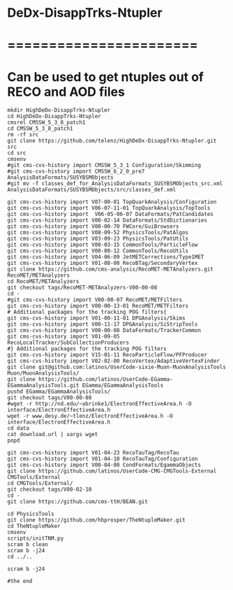 # DeDx-DisappTrks-Ntupler
# =======================

# Can be used to get ntuples out of RECO and AOD files
	
	mkdir HighDeDx-DisappTrks-Ntupler
 	cd HighDeDx-DisappTrks-Ntupler
	cmsrel CMSSW_5_3_8_patch1
	cd CMSSW_5_3_8_patch1
	rm -rf src
	git clone https://github.com/telenz/HighDeDx-DisappTrks-Ntupler.git src	
	cd src
	cmsenv
	#git cms-cvs-history import CMSSW_5_3_1 Configuration/Skimming	
	#git cms-cvs-history import CMSSW_6_2_0_pre7 AnalysisDataFormats/SUSYBSMObjects
	#git mv -f classes_def_for_AnalysisDataFormats_SUSYBSMObjects_src.xml AnalysisDataFormats/SUSYBSMObjects/src/classes_def.xml 	
	
	git cms-cvs-history import V07-00-01 TopQuarkAnalysis/Configuration
	git cms-cvs-history import V06-07-11-01 TopQuarkAnalysis/TopTools
	git cms-cvs-history import  V06-05-06-07 DataFormats/PatCandidates
	git cms-cvs-history import V00-02-14 DataFormats/StdDictionaries
	git cms-cvs-history import V00-00-70 FWCore/GuiBrowsers
	git cms-cvs-history import V08-09-52 PhysicsTools/PatAlgos
	git cms-cvs-history import V03-09-23 PhysicsTools/PatUtils
	git cms-cvs-history import V00-03-15 CommonTools/ParticleFlow
	git cms-cvs-history import V00-00-12 CommonTools/RecoUtils
	git cms-cvs-history import V04-06-09 JetMETCorrections/Type1MET
	git cms-cvs-history import V01-08-00 RecoBTag/SecondaryVertex
	git clone https://github.com/cms-analysis/RecoMET-METAnalyzers.git RecoMET/METAnalyzers
	cd RecoMET/METAnalyzers
	git checkout tags/RecoMET-METAnalyzers-V00-00-08
	cd -
	#git cms-cvs-history import V00-00-07 RecoMET/METFilters
	git cms-cvs-history import V00-00-13-01 RecoMET/METFilters
	# Additional packages for the tracking POG filters{
	git cms-cvs-history import V01-00-11-01 DPGAnalysis/Skims
	git cms-cvs-history import V00-11-17 DPGAnalysis/SiStripTools
	git cms-cvs-history import V00-00-08 DataFormats/TrackerCommon
	git cms-cvs-history import V01-09-05 RecoLocalTracker/SubCollectionProducers	
	#} Additional packages for the tracking POG filters
	git cms-cvs-history import V15-01-11 RecoParticleFlow/PFProducer
	git cms-cvs-history import V02-02-00 RecoVertex/AdaptiveVertexFinder
	git clone git@github.com:latinos/UserCode-sixie-Muon-MuonAnalysisTools Muon/MuonAnalysisTools/
	git clone https://github.com/latinos/UserCode-EGamma-EGammaAnalysisTools.git EGamma/EGammaAnalysisTools
	pushd EGamma/EGammaAnalysisTools/
	git checkout tags/V00-00-08
	#wget -r http://nd.edu/~abrinke1/ElectronEffectiveArea.h -O interface/ElectronEffectiveArea.h
	wget -r www.desy.de/~tlenz/ElectronEffectiveArea.h -O interface/ElectronEffectiveArea.h	
	cd data
	cat download.url | xargs wget
	popd

	git cms-cvs-history import V01-04-23 RecoTauTag/RecoTau
	git cms-cvs-history import V01-04-10 RecoTauTag/Configuration
	git cms-cvs-history import V00-04-00 CondFormats/EgammaObjects
	git clone https://github.com/latinos/UserCode-CMG-CMGTools-External CMGTools/External
	cd CMGTools/External/
	git checkout tags/V00-02-10
	cd -
	git clone https://github.com/cms-ttH/BEAN.git

	cd PhysicsTools
	git clone https://github.com/hbprosper/TheNtupleMaker.git
	cd TheNtupleMaker
	cmsenv
	scripts/initTNM.py
	scram b clean
	scram b -j24
	cd ../..

	scram b -j24

	#the end

